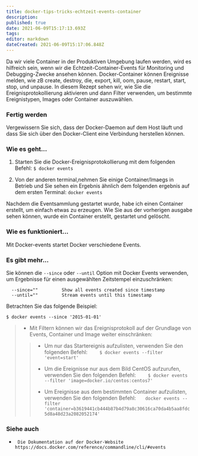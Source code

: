 ```yaml
---
title: docker-tips-tricks-echtzeit-events-container
description: 
published: true
date: 2021-06-09T15:17:13.693Z
tags: 
editor: markdown
dateCreated: 2021-06-09T15:17:06.848Z
---
```


Da wir viele Container in der Produktiven Umgebung laufen werden, wird es hilfreich sein, wenn wir die Echtzeit-Container-Events für Monitoring und Debugging-Zwecke ansehen können. Docker-Container können Ereignisse melden, wie zB create, destroy, die, export, kill, oom, pause, restart, start, stop, und unpause. In diesem Rezept sehen wir, wie Sie die Ereignisprotokollierung aktivieren und dann Filter verwenden, um bestimmte Ereignistypen, Images oder Container auszuwählen.

### Fertig werden

Vergewissern Sie sich, dass der Docker-Daemon auf dem Host läuft und dass Sie sich über den Docker-Client eine Verbindung herstellen können.

### Wie es geht…

1. Starten Sie die Docker-Ereignisprotokollierung mit dem folgenden Befehl:
`$ docker events`

2. Von der anderen terminal,nehmen Sie einige Container/Imaegs in  Betrieb und Sie sehen ein Ergebnis ähnlich dem folgenden ergebnis auf dem ersten Terminal:
`docker events`

Nachdem die Eventsammlung gestartet wurde, habe ich einen Container erstellt, um einfach etwas zu erzeugen. Wie Sie aus der vorherigen ausgabe sehen können, wurde ein Container erstellt, gestartet und gelöscht.

### Wie es funktioniert…

Mit Docker-events startet Docker verschiedene Events.

### Es gibt mehr…

Sie können die `--since` oder `--until` Option mit Docker Events verwenden, um Ergebnisse für einen ausgewählten Zeitstempel einzuschränken:
```
  --since=""         Show all events created since timestamp 
  --until=""         Stream events until this timestamp 
```

Betrachten Sie das folgende Beispiel:

`$ docker events --since '2015-01-01'`

>* Mit Filtern können wir das Ereignisprotokoll auf der Grundlage von Events, Container und Image weiter einschränken:
>
>> * Um nur das Startereignis aufzulisten, verwenden Sie den folgenden Befehl:
>> `	$ docker events --filter 'event=start'`
>>
>> * Um die Ereignisse nur aus dem Bild CentOS aufzurufen, verwenden Sie den folgenden Befehl:
>> `	$ docker events --filter 'image=docker.io/centos:centos7'`
>>
>> * Um Ereignisse aus dem bestimmten Container aufzulisten, verwenden Sie den folgenden Befehl:
>>  `	docker events --filter 'container=b3619441cb444b87b4d79a8c30616ca70da4b5aa8fdc5d8a48d23a2082052174'`
>> 
>

### Siehe auch

*      Die Dokumentation auf der Docker-Website https://docs.docker.com/reference/commandline/cli/#events

